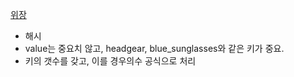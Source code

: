[위장](https://school.programmers.co.kr/learn/courses/30/lessons/42578)

- 해시
- value는 중요치 않고, headgear, blue_sunglasses와 같은 키가 중요.
- 키의 갯수를 갖고, 이를 경우의수 공식으로 처리